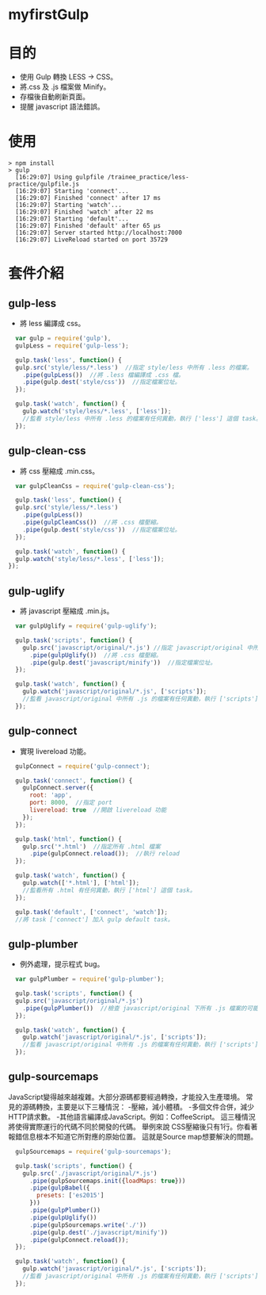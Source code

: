 # myfirstGulp
# 目的
  - 使用 Gulp 轉換 LESS → CSS。
  - 將.css 及 .js 檔案做 Minify。
  - 存檔後自動刷新頁面。
  - 提醒 javascript 語法錯誤。

# 使用
  ```
  > npm install
  > gulp
    [16:29:07] Using gulpfile /trainee_practice/less-practice/gulpfile.js
    [16:29:07] Starting 'connect'...
    [16:29:07] Finished 'connect' after 17 ms
    [16:29:07] Starting 'watch'...
    [16:29:07] Finished 'watch' after 22 ms
    [16:29:07] Starting 'default'...
    [16:29:07] Finished 'default' after 65 μs
    [16:29:07] Server started http://localhost:7000
    [16:29:07] LiveReload started on port 35729
  ```

# 套件介紹

## gulp-less
  - 將 less 編譯成 css。
```javascript
  var gulp = require('gulp'),
  gulpLess = require('gulp-less');

  gulp.task('less', function() {
  gulp.src('style/less/*.less')  //指定 style/less 中所有 .less 的檔案。
    .pipe(gulpLess())  //將 .less 檔編譯成 .css 檔。
    .pipe(gulp.dest('style/css'))  //指定檔案位址。
  });

  gulp.task('watch', function() {
    gulp.watch('style/less/*.less', ['less']);
    //監看 style/less 中所有 .less 的檔案有任何異動，執行 ['less'] 這個 task。
  });
```

## gulp-clean-css
  - 將 css 壓縮成 .min.css。
  ```javascript
    var gulpCleanCss = require('gulp-clean-css');

    gulp.task('less', function() {
    gulp.src('style/less/*.less')
      .pipe(gulpLess())
      .pipe(gulpCleanCss())  //將 .css 檔壓縮。
      .pipe(gulp.dest('style/css'))  //指定檔案位址。
    });

    gulp.task('watch', function() {
    gulp.watch('style/less/*.less', ['less']);
  });
  ```
## gulp-uglify
  - 將 javascript 壓縮成 .min.js。
  ```javascript
    var gulpUglify = require('gulp-uglify');

    gulp.task('scripts', function() {
      gulp.src('javascript/original/*.js') //指定 javascript/original 中所有 .js 的檔案。
        .pipe(gulpUglify())  //將 .css 檔壓縮。
        .pipe(gulp.dest('javascript/minify'))  //指定檔案位址。
    });

    gulp.task('watch', function() {
      gulp.watch('javascript/original/*.js', ['scripts']);
      //監看 javascript/original 中所有 .js 的檔案有任何異動，執行 ['scripts'] 這個 task。
    });
  ```
## gulp-connect
  - 實現 livereload 功能。
  ```javascript
    gulpConnect = require('gulp-connect');

    gulp.task('connect', function() {
      gulpConnect.server({
        root: 'app',
        port: 8000,  //指定 port
        livereload: true  //開啟 livereload 功能
      });
    });

    gulp.task('html', function() {
      gulp.src('*.html')  //指定所有 .html 檔案
        .pipe(gulpConnect.reload());  //執行 reload
    });

    gulp.task('watch', function() {
      gulp.watch(['*.html'], ['html']);
      //監看所有 .html 有任何異動，執行 ['html'] 這個 task。
    });

    gulp.task('default', ['connect', 'watch']);
    //將 task ['connect'] 加入 gulp default task。
  ```
## gulp-plumber
  - 例外處理，提示程式 bug。
  ```javascript
    var gulpPlumber = require('gulp-plumber');

    gulp.task('scripts', function() {
    gulp.src('javascript/original/*.js')
      .pipe(gulpPlumber())  //檢查 javascript/original 下所有 .js 檔案的可能錯誤。
    });

    gulp.task('watch', function() {
      gulp.watch('javascript/original/*.js', ['scripts']);
      //監看 javascript/original 中所有 .js 的檔案有任何異動，執行 ['scripts'] 這個 task。
    });
  ```

## gulp-sourcemaps
JavaScript變得越來越複雜。大部分源碼都要經過轉換，才能投入生產環境。
常見的源碼轉換，主要是以下三種情況：
	-壓縮，減小體積。
	-多個文件合併，減少HTTP請求數。
	-其他語言編譯成JavaScript。例如：CoffeeScript。
這三種情況將使得實際運行的代碼不同於開發的代碼。
舉例來說 CSS壓縮後只有1行。你看著報錯信息根本不知道它所對應的原始位置。
		這就是Source map想要解決的問題。
  ```javascript
    gulpSourcemaps = require('gulp-sourcemaps');

    gulp.task('scripts', function() {
      gulp.src('./javascript/original/*.js')
        .pipe(gulpSourcemaps.init({loadMaps: true}))
        .pipe(gulpBabel({
          presets: ['es2015']
        }))
        .pipe(gulpPlumber())
        .pipe(gulpUglify())
        .pipe(gulpSourcemaps.write('./'))
        .pipe(gulp.dest('./javascript/minify'))
        .pipe(gulpConnect.reload());
    });

    gulp.task('watch', function() {
      gulp.watch('javascript/original/*.js', ['scripts']);
      //監看 javascript/original 中所有 .js 的檔案有任何異動，執行 ['scripts'] 這個 task。
    });
  ```